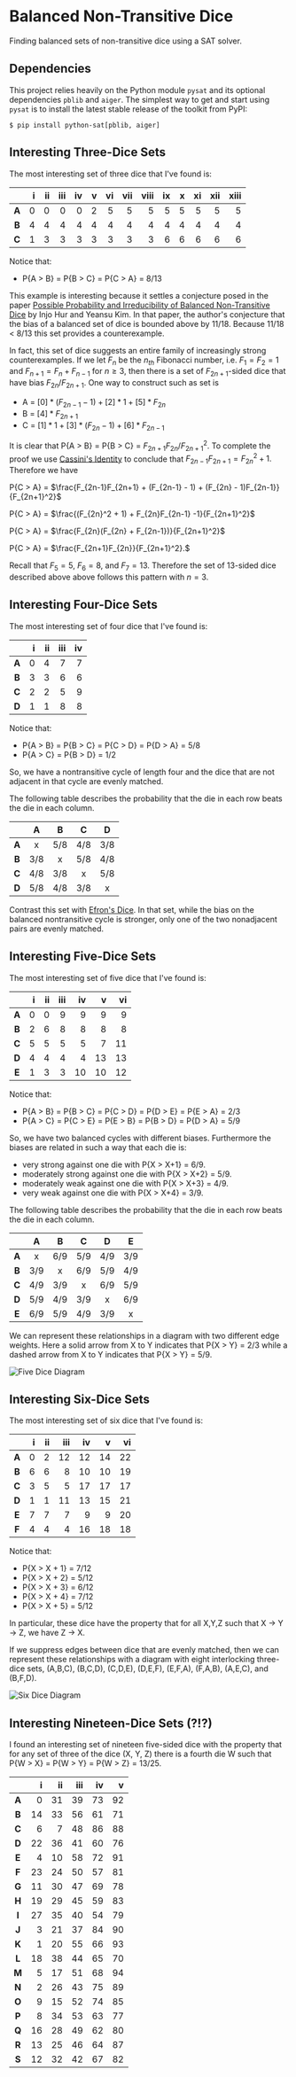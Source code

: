 # Balanced Non-Transitive Dice
Finding balanced sets of non-transitive dice using a SAT solver.

## Dependencies
This project relies heavily on the Python module `pysat` and its optional dependencies `pblib` and `aiger`.
The simplest way to get and start using `pysat` is to install the latest stable release of the toolkit from PyPI:
```
$ pip install python-sat[pblib, aiger]
```

## Interesting Three-Dice Sets
The most interesting set of three dice that I've found is:

|       | i   | ii  | iii | iv  | v   | vi  | vii | viii | ix  | x   | xi  | xii | xiii |
| :-:   | --: | --: | --: | --: | --: | --: | --: | --:  | --: | --: | --: | --: | --:  |
| **A** | 0   | 0   | 0   | 0   | 2   | 5   | 5   | 5    | 5   | 5   | 5   | 5   | 5    |
| **B** | 4   | 4   | 4   | 4   | 4   | 4   | 4   | 4    | 4   | 4   | 4   | 4   | 4    |
| **C** | 1   | 3   | 3   | 3   | 3   | 3   | 3   | 3    | 6   | 6   | 6   | 6   | 6    |

Notice that:
  - P{A > B} = P{B > C} = P{C > A} = 8/13

This example is interesting because it settles a conjecture posed in
the paper [Possible Probability and Irreducibility of Balanced Non-Transitive Dice](https://arxiv.org/pdf/2006.12866.pdf) by Injo Hur and Yeansu Kim.
In that paper, the author's conjecture that the bias of a balanced set of dice is bounded above by 11/18. Because 11/18 < 8/13 this set provides a counterexample.

In fact, this set of dice suggests an entire family of increasingly strong counterexamples.
If we let $F_n$ be the $n_{th}$ Fibonacci number, i.e. $F_1 = F_2 = 1$ and $F_{n+1} = F_n + F_{n-1}$ for $n \geq 3$,  then there is a set of $F_{2n+1}$-sided dice that have bias $F_{2n} / F_{2n+1}$. One way to construct such as set is
  - A = $[0] * (F_{2n - 1} - 1) + [2]*1 + [5] * F_{2n}$
  - B = $[4] * F_{2n+1}$
  - C = $[1] * 1 + [3] * (F_{2n} - 1) + [6] * F_{2n-1}$

It is clear that P{A > B} = P{B > C} = $F_{2n+1}F_{2n} / F_{2n+1}^2$.
To complete the proof we use [Cassini's Identity](https://en.wikipedia.org/wiki/Cassini_and_Catalan_identities) to conclude that $F_{2n-1}F_{2n+1} = F_{2n}^2 + 1.$
Therefore we have

P{C > A} = $\frac{F_{2n-1}F_{2n+1} + (F_{2n-1} - 1) + (F_{2n} - 1)F_{2n-1}}{F_{2n+1}^2}$

P{C > A} = $\frac{(F_{2n}^2 + 1) + F_{2n}F_{2n-1} -1}{F_{2n+1}^2}$

P{C > A} = $\frac{F_{2n}(F_{2n} + F_{2n-1})}{F_{2n+1}^2}$

P{C > A} = $\frac{F_{2n+1}F_{2n}}{F_{2n+1}^2}.$

Recall that $F_5 = 5$, $F_6 = 8$, and $F_7 = 13$. Therefore the set of 13-sided dice
described above above follows this pattern with $n = 3$.

## Interesting Four-Dice Sets
The most interesting set of four dice that I've found is:

|       | i   | ii  | iii | iv  |
| :-:   | --: | --: | --: | --: |
| **A** | 0   | 4   | 7   | 7   |
| **B** | 3   | 3   | 6   | 6   |
| **C** | 2   | 2   | 5   | 9   |
| **D** | 1   | 1   | 8   | 8   |

Notice that:
  - P{A > B} = P{B > C} = P{C > D} = P{D > A} = 5/8
  - P{A > C} = P{B > D} = 1/2

So, we have a nontransitive cycle of length four and the dice that are not adjacent in that cycle are evenly matched.

The following table describes the probability that the die in each row beats the die in each column.

|       | A   | B   | C   | D   |
| :-:   | :-: | :-: | :-: | :-: |
| **A** |  x  | 5/8 | 4/8 | 3/8 |
| **B** | 3/8 |  x  | 5/8 | 4/8 |
| **C** | 4/8 | 3/8 |  x  | 5/8 |
| **D** | 5/8 | 4/8 | 3/8 |  x  |

Contrast this set with [Efron's Dice](https://en.wikipedia.org/wiki/Intransitive_dice#Efron's_dice). In that set, while the bias on the balanced nontransitive cycle is stronger, only one of the two nonadjacent pairs are evenly matched.

## Interesting Five-Dice Sets
The most interesting set of five dice that I've found is:

|       | i   | ii  | iii | iv  | v   | vi  |
| :-:   | --: | --: | --: | --: | --: | --: |
| **A** | 0   | 0   | 9   | 9   | 9   | 9   |
| **B** | 2   | 6   | 8   | 8   | 8   | 8   |
| **C** | 5   | 5   | 5   | 5   | 7   | 11  |
| **D** | 4   | 4   | 4   | 4   | 13  | 13  |
| **E** | 1   | 3   | 3   | 10  | 10  | 12  |

Notice that:
  - P{A > B} = P{B > C} = P{C > D} = P{D > E} = P{E > A} = 2/3
  - P{A > C} = P{C > E} = P{E > B} = P{B > D} = P{D > A} = 5/9

So, we have two balanced cycles with different biases. Furthermore the biases are related in such a way that each die is:
  - very strong against one die with P{X > X+1} = 6/9.
  - moderately strong against one die with P{X > X+2} = 5/9.
  - moderately weak against one die with P{X > X+3} = 4/9.
  - very weak against one die with P{X > X+4} = 3/9.

The following table describes the probability that the die in each row beats the die in each column.

|       | A   | B   | C   | D   | E   |
| :-:   | :-: | :-: | :-: | :-: | :-: |
| **A** |  x  | 6/9 | 5/9 | 4/9 | 3/9 |
| **B** | 3/9 |  x  | 6/9 | 5/9 | 4/9 |
| **C** | 4/9 | 3/9 |  x  | 6/9 | 5/9 |
| **D** | 5/9 | 4/9 | 3/9 |  x  | 6/9 |
| **E** | 6/9 | 5/9 | 4/9 | 3/9 |  x  |

We can represent these relationships in a diagram with two different edge weights.  Here a solid arrow from X to Y indicates that P{X > Y} = 2/3 while a dashed arrow from X to Y indicates that P{X > Y} = 5/9.

![Five Dice Diagram](./Diagrams/five_dice_diagram.png)


## Interesting Six-Dice Sets
The most interesting set of six dice that I've found is:

|       | i   | ii  | iii | iv  | v   | vi  |
| :-:   | --: | --: | --: | --: | --: | --: |
| **A** | 0   | 2   | 12  | 12  | 14  | 22  |
| **B** | 6   | 6   | 8   | 10  | 10  | 19  |
| **C** | 3   | 5   | 5   | 17  | 17  | 17  |
| **D** | 1   | 1   | 11  | 13  | 15  | 21  |
| **E** | 7   | 7   | 7   | 9   | 9   | 20  |
| **F** | 4   | 4   | 4   | 16  | 18  | 18  |

Notice that:
  - P{X > X + 1} = 7/12
  - P{X > X + 2} = 5/12
  - P{X > X + 3} = 6/12
  - P{X > X + 4} = 7/12
  - P{X > X + 5} = 5/12

In particular, these dice have the property that for all X,Y,Z such that
X -> Y -> Z, we have Z -> X.

If we suppress edges between dice that are evenly matched, then we can represent these relationships with a diagram with eight interlocking three-dice sets, (A,B,C), (B,C,D), (C,D,E), (D,E,F), (E,F,A), (F,A,B), (A,E,C), and (B,F,D).

![Six Dice Diagram](./Diagrams/six_dice_diagram.png)

## Interesting Nineteen-Dice Sets (?!?)
I found an interesting set of nineteen five-sided dice with the property that
for any set of three of the dice (X, Y, Z) there is a fourth die W
such that P{W > X} = P{W > Y} = P{W > Z} = 13/25.

|       | i   | ii  | iii | iv  | v   |
| :-:   | --: | --: | --: | --: | --: |
| **A** | 0   | 31  | 39  | 73  | 92  |
| **B** | 14  | 33  | 56  | 61  | 71  |
| **C** | 6   | 7   | 48  | 86  | 88  |
| **D** | 22  | 36  | 41  | 60  | 76  |
| **E** | 4   | 10  | 58  | 72  | 91  |
| **F** | 23  | 24  | 50  | 57  | 81  |
| **G** | 11  | 30  | 47  | 69  | 78  |
| **H** | 19  | 29  | 45  | 59  | 83  |
| **I** | 27  | 35  | 40  | 54  | 79  |
| **J** | 3   | 21  | 37  | 84  | 90  |
| **K** | 1   | 20  | 55  | 66  | 93  |
| **L** | 18  | 38  | 44  | 65  | 70  |
| **M** | 5   | 17  | 51  | 68  | 94  |
| **N** | 2   | 26  | 43  | 75  | 89  |
| **O** | 9   | 15  | 52  | 74  | 85  |
| **P** | 8   | 34  | 53  | 63  | 77  |
| **Q** | 16  | 28  | 49  | 62  | 80  |
| **R** | 13  | 25  | 46  | 64  | 87  |
| **S** | 12  | 32  | 42  | 67  | 82  |
